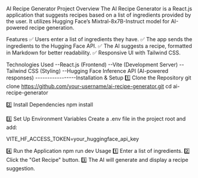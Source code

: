 AI Recipe Generator
Project Overview
The AI Recipe Generator is a React.js application that suggests recipes based on a list of ingredients provided by the user. It utilizes Hugging Face’s Mixtral-8x7B-Instruct model for AI-powered recipe generation.

Features
✅ Users enter a list of ingredients they have.
✅ The app sends the ingredients to the Hugging Face API.
✅ The AI suggests a recipe, formatted in Markdown for better readability.
✅ Responsive UI with Tailwind CSS.

Technologies Used
--React.js (Frontend)
--Vite (Development Server)
--Tailwind CSS (Styling)
--Hugging Face Inference API (AI-powered responses)
-----------------Installation & Setup
1️⃣ Clone the Repository
git clone https://github.com/your-username/ai-recipe-generator.git
cd ai-recipe-generator


2️⃣ Install Dependencies
npm install



3️⃣ Set Up Environment Variables
Create a .env file in the project root and add:

VITE_HF_ACCESS_TOKEN=your_huggingface_api_key




4️⃣ Run the Application
npm run dev
Usage
1️⃣ Enter a list of ingredients.
2️⃣ Click the "Get Recipe" button.
3️⃣ The AI will generate and display a recipe suggestion.